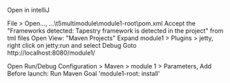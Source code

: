 Open in intelliJ

File > Open..., ...\t5multimodule\module1-root\pom.xml
Accept the "Frameworks detected: Tapestry framework is detected in the project" from tml files
Open View: "Maven Projects"
Expand module1 > Plugins > jetty, right click on jetty:run and select Debug
Goto http://localhost:8080/module1/

Open Run/Debug Configuration > Maven > module 1 > Parameters, Add Before launch: Run Maven Goal 'module1-root: install'
